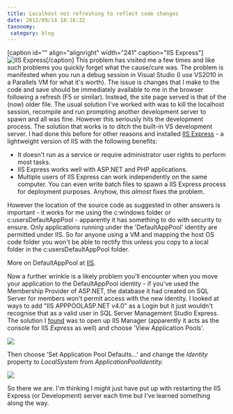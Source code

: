 ```yaml
---
title: Localhost not refreshing to reflect code changes
date: 2012/09/14 18:16:32
taxonomy: 
 category: blog 
---
```


[caption id="" align="alignright" width="241" caption="IIS Express"]![IIS Express](http://weblogs.asp.net/blogs/scottgu/image_093B9E9A.png)[/caption] This problem has visited me a few times and like such problems you quickly forget what the cause/cure was. The problem is manifested when you run a debug session in Visual Studio (I use VS2010 in a Parallels VM for what it's worth). The issue is changes that I make to the code and save should be immediately available to me in the browser following a refresh (F5 or similar). Instead, the site page served is that of the (now) older file. The usual solution I've worked with was to kill the localhost session, recompile and run prompting another development server to spawn and all was fine. However this seriously hits the development process. The solution that works is to ditch the built-in VS development server. I had done this before for other reasons and installed [IIS Express](http://www.iis.net/learn/extensions/introduction-to-iis-express/iis-express-overview) - a lightweight version of IIS with the following benefits:

* It doesn't run as a service or require administrator user rights to perform most tasks.
* IIS Express works well with ASP.NET and PHP applications.
* Multiple users of IIS Express can work independently on the same computer.
You can even write batch files to spawn a IIS Express process for deployment purposes. Anyhow, this *almost* fixes the problem.

However the location of the source code as suggested in other answers is important - it works for me using the c:windows folder or c:usersDefaultAppPool - apparently it has something to do with security to ensure. Only applications running under the 'DefaultAppPool' identity are permitted under IIS. So for anyone using a VM and mapping the host OS code folder you won't be able to rectify this unless you copy to a local folder in the c:usersDefaultAppPool folder.

More on DefaultAppPool at [IIS](http://www.iis.net/learn/manage/configuring-security/application-pool-identities).

Now a further wrinkle is a likely problem you'll encounter when you move your application to the DefaultAppPool identity - if you've used the Membership Provider of ASP.NET, the database it had created on SQL Server for members won't permit access with the new identity. I looked at ways to add "IIS APPPOOLASP.NET v4.0" as a Login but it just wouldn't recognise that as a valid user in SQL Server Management Studio Express. The solution I [found](http://forums.asp.net/t/1558691.aspx/1) was to open up IIS Manager (apparently it acts as the console for IIS _Express_ as well) and choose 'View Application Pools'.

![](http://www.appsolo.com/wp-content/uploads/2012/09/Screen-Shot-2012-09-14-at-21.59.49.png)

Then choose 'Set Application Pool Defaults...' and change the _Identity_ property to _LocalSystem_ from _ApplicationPoolIdentity._

_![](http://www.appsolo.com/wp-content/uploads/2012/09/Screen-Shot-2012-09-14-at-22.00.13.png)_

So there we are. I'm thinking I might just have put up with restarting the IIS Express (or Development) server each time but I've learned something along the way.

